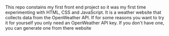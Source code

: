 This repo constains my first front end project so it was my first time
experimenting with HTML, CSS and JavaScript.
It is a weather website that collects data from the OpenWeather API.
If for some reasons you want to try it for yourself you only need an OpenWeather
API key. If you don't have one, you can generate one from there website
